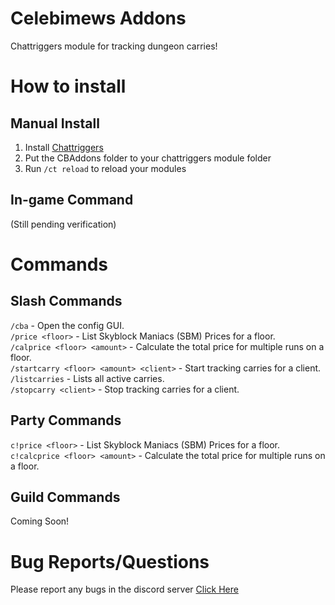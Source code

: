# Celebimews Addons
Chattriggers module for tracking dungeon carries!
# How to install
## Manual Install
1. Install [Chattriggers](https://chattriggers.com/)
2. Put the CBAddons folder to your chattriggers module folder
3. Run `/ct reload` to reload your modules
## In-game Command
(Still pending verification)
# Commands
## Slash Commands
`/cba` - Open the config GUI.<br>
`/price <floor>` - List Skyblock Maniacs (SBM) Prices for a floor.<br>
`/calprice <floor> <amount>` - Calculate the total price for multiple runs on a floor.<br>
`/startcarry <floor> <amount> <client>` - Start tracking carries for a client.<br>
`/listcarries` - Lists all active carries.<br>
`/stopcarry <client>` - Stop tracking carries for a client.<br>
## Party Commands
`c!price <floor>` - List Skyblock Maniacs (SBM) Prices for a floor.<br>
`c!calcprice <floor> <amount>` - Calculate the total price for multiple runs on a floor.<br>
## Guild Commands
Coming Soon!
# Bug Reports/Questions
Please report any bugs in the discord server [Click Here](https://discord.gg/FkJA5Hf7we)
